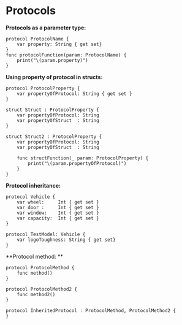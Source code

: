 # Protocols


**Protocols as a parameter type:**
```
protocol ProtocolName {
    var property: String { get set}
}
func protocolFunction(param: ProtocolName) {
    print("\(param.property)")
}

```

**Using property of protocol in structs:**
```
protocol ProtocolProperty {
    var propertyOfProtocol: String { get set }
}

struct Struct : ProtocolProperty {
    var propertyOfProtocol: String
    var propertyOfStruct  : String
}

struct Struct2 : ProtocolProperty {
    var propertyOfProtocol: String
    var propertyOfStruct  : String
    
    func structFunction(_ param: ProtocolProperty) {
        print("\(param.propertyOfProtocol)")
    }
}
```


**Protocol inheritance:**
```
protocol Vehicle {
    var wheel:     Int { get set }
    var door :     Int { get set }
    var window:    Int { get set }
    var capacity:  Int { get set }
}

protocol TestModel: Vehicle {
    var logoToughness: String { get set}
}
```

**Protocol method: **
```
protocol ProtocolMethod {
    func method()
}

protocol ProtocolMethod2 {
    func method2()
}

protocol InheritedProtocol : ProtocolMethod, ProtocolMethod2 {
}
```
